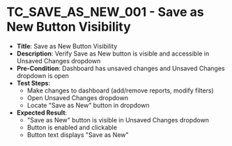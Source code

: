 # TC_SAVE_AS_NEW_001 - Save as New Button Visibility

* **Title**: Save as New Button Visibility
* **Description**: Verify Save as New button is visible and accessible in Unsaved Changes dropdown
* **Pre-Condition**: Dashboard has unsaved changes and Unsaved Changes dropdown is open
* **Test Steps**:
  * Make changes to dashboard (add/remove reports, modify filters)
  * Open Unsaved Changes dropdown
  * Locate "Save as New" button in dropdown
* **Expected Result**:
  * "Save as New" button is visible in Unsaved Changes dropdown
  * Button is enabled and clickable
  * Button text displays "Save as New"
